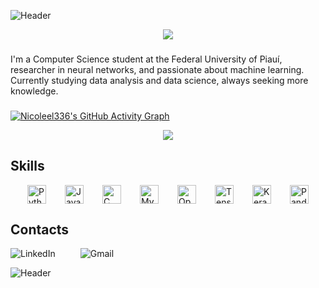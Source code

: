 ![Header](https://capsule-render.vercel.app/api?type=waving&color=ef476f&height=150&section=header)
<div align="center">
  <a href="https://git.io/typing-svg">
    <img src="https://readme-typing-svg.demolab.com?font=Fira+Code&size=18&duration=4998&pause=999&color=C31556&center=true&vCenter=true&width=435&lines=Hello+there%2C+my+name+is+Nicole!" />
  </a>
</div>

###
I'm a Computer Science student at the Federal University of Piauí, researcher in neural networks, and passionate about machine learning. Currently studying data analysis and data science, always seeking more knowledge.
###

[![Nicoleel336's GitHub Activity Graph](https://github-readme-activity-graph.vercel.app/graph?username=Nicoleel336&bg_color=00000000&color=ff0054&title_color=ff0054&line=ff758f&hide_border=true&point=590d22)](https://github.com/ashutosh00710/github-readme-activity-graph)
<p align="center">
  <img src="https://github-readme-stats.vercel.app/api?username=Nicoleel336&show_icons=true&title_color=ff006e&icon_color=b5179e&text_color=f7fff7&theme=transparent" style="border: none;">
</p>


## Skills
<div style="display: flex; justify-content: center; gap: 30px;">
  <img src="https://cdn.jsdelivr.net/gh/devicons/devicon/icons/python/python-original.svg" title="Python" alt="Python" width="30" height="30"/>
  <img src="https://cdn.jsdelivr.net/gh/devicons/devicon/icons/java/java-original.svg" title="Java" alt="Java" width="30" height="30"/>
  <img src="https://cdn.jsdelivr.net/gh/devicons/devicon/icons/c/c-original.svg" title="C" alt="C" width="30" height="30"/>
  <img src="https://cdn.jsdelivr.net/gh/devicons/devicon/icons/mysql/mysql-original.svg" title="MySQL" alt="MySQL" width="30" height="30"/>
  <img src="https://cdn.jsdelivr.net/gh/devicons/devicon/icons/opencv/opencv-original.svg" title="OpenCV" alt="OpenCV" width="30" height="30"/>
  <img src="https://cdn.jsdelivr.net/gh/devicons/devicon/icons/tensorflow/tensorflow-original.svg" title="TensorFlow" alt="TensorFlow" width="30" height="30"/>
  <img src="https://cdn.jsdelivr.net/gh/devicons/devicon/icons/keras/keras-original.svg" title="Keras" alt="Keras" width="30" height="30"/>
  <img src="https://cdn.jsdelivr.net/gh/devicons/devicon/icons/pandas/pandas-original.svg" title="Pandas" alt="Pandas" width="30" height="30"/>
</div>
           
## Contacts
<div style="display: flex; gap: 40px;">
  <a href="https://www.linkedin.com/in/nicole-ellen-magalh%C3%A3es-silvestre-7b32712bb/" style="text-decoration: none; outline: none;">
    <img src="https://img.shields.io/badge/linkedin-0A66C2?style=for-the-badge&logo=linkedin&logoColor=white&color=blue" alt="LinkedIn" />
  </a>
  <a href="mailto:nicoleellen.magalhaes@gmail.com" style="text-decoration: none; outline: none;">
    <img src="https://img.shields.io/badge/gmail-D14836?style=for-the-badge&logo=gmail&logoColor=white&color=red" alt="Gmail" />
  </a>
</div>


![Header](https://capsule-render.vercel.app/api?type=waving&color=ef476f&height=150&section=footer)

